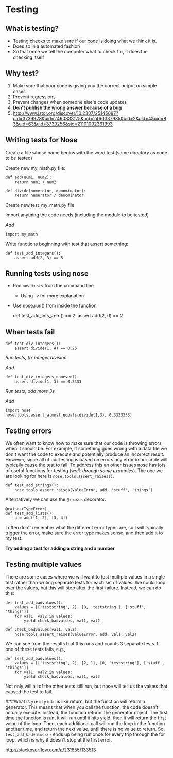 Testing
=======

What is testing?
----------------
* Testing checks to make sure if our code is doing what we think it is.
* Does so in a automated fashion
* So that once we tell the computer what to check for, it does the checking itself

Why test?
---------
1. Make sure that your code is giving you the correct output on simple cases
2. Prevent regressions
3. Prevent changes when someone else's code updates
4. **Don't publish the wrong answer because of a bug**
5. http://www.jstor.org/discover/10.2307/25145087?uid=3739928&uid=2460338175&uid=2460337935&uid=2&uid=4&uid=83&uid=63&uid=3739256&sid=21101092361993

Writing tests for Nose
----------------------
Create a file whose name begins with the word test (same directory as code to be tested)

Create new my_math.py file:

    def add(num1, num2):
        return num1 + num2

    def divide(numerator, denominator):
        return numerator / denominator

Create new test_my_math.py file

Import anything the code needs (including the module to be tested)

*Add*

    import my_math

Write functions beginning with test that assert something:

    def test_add_integers():
        assert add(2, 3) == 5

Running tests using nose
------------------------
* Run `nosetests` from the command line
    * Using -v for more explanation
* Use nose.run() from inside the function

    def test_add_ints_zero() == 2:
        assert add(2, 0) == 2

When tests fail
---------------
    def test_div_integers():
        assert divide(1, 4) == 0.25

*Run tests, fix integer division*

*Add*

    def test_div_integers_noneven():
        assert divide(1, 3) == 0.3333

*Run tests, add more 3s*

*Add*

    import nose
    nose.tools.assert_almost_equals(divide(1,3), 0.3333333)

Testing errors
--------------

We often want to know how to make sure that our code is throwing errors when
it should be. For example, if something goes wrong with a data file we don't
want the code to execute and potentially produce an incorrect result. However,
since all of our testing is based on errors any error in our code will typically
cause the test to fail. To address this an other issues nose has lots of useful
functions for testing (*walk through some examples*). The one we are looking for
here is ``nose.tools.assert_raises()``.

    def test_add_strings():
        nose.tools.assert_raises(ValueError, add, 'stuff', 'things')

Alternatively we can use the ``@raises`` decorator.

    @raises(TypeError)
    def test_add_lists():
        a = add([1, 2], [3, 4])

I often don't remember what the different error types are, so I will typically
trigger the error, make sure the error type makes sense, and then add it to my
test.

**Try adding a test for adding a string and a number**


Testing multiple values
---------------------------
There are some cases where we will want to test multiple values in a single test
rather than writing separate tests for each set of values. We could loop over
the values, but this will stop after the first failure. Instead, we can do this:

    def test_add_badvalues():
        values = [['teststring', 2], [0, 'teststring'], ['stuff', 'things']]
        for val1, val2 in values:
            yield check_badvalues, val1, val2

    def check_badvalues(val1, val2):
        nose.tools.assert_raises(ValueError, add, val1, val2)

We can see from the results that this runs and counts 3 separate tests. If one
of these tests fails, e.g., 

    def test_add_badvalues():
        values = [['teststring', 2], [2, 1], [0, 'teststring'], ['stuff', 'things']]
        for val1, val2 in values:
            yield check_badvalues, val1, val2

Not only will all of the other tests still run, but nose will tell us the
values that caused the test to fail.

###What is ``yield``
``yield`` is like return, but the function will return a generator. This means
that when you call the function, the code doesn't actually execute. Instead,
the function returns the generator object. The first time the function is run,
it will run until it hits yield, then it will return the first value of the
loop. Then, each additional call will run the loop in the function another time,
and return the next value, until there is no value to return. So, 
``test_add_badvalues()`` ends up being run once for every trip through the for
loop, which is why it doesn't stop at the first error.


http://stackoverflow.com/a/231855/133513
